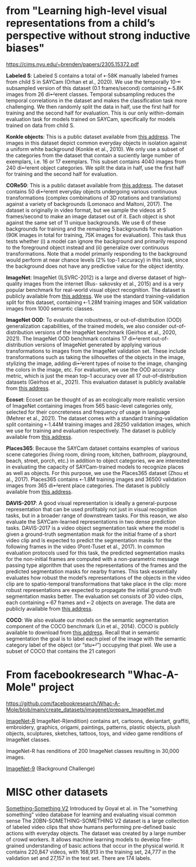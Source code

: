 # from "Learning high-level visual representations from a child’s perspective without strong inductive biases"

https://cims.nyu.edu/~brenden/papers/2305.15372.pdf

**Labeled S**: Labeled S contains a total of ⇠58K manually labeled frames from child S in SAYCam (Orhan et al., 2020). We use the temporally 10⇥ subsampled version of this dataset (0.1 frames/second) containing ⇠5.8K images from 26 di↵erent classes. Temporal subsampling reduces the temporal correlations in the dataset and makes the classification task more challenging. We then randomly split the data in half, use the first half for training and the second half for evaluation. This is our only within-domain evaluation task for models trained on SAYCam, specifically for models trained on data from child S.

**Konkle objects**: This is a public dataset available from [this address](https://bradylab.ucsd.edu/stimuli.html). The images in this dataset depict common everyday objects in isolation against a uniform white background (Konkle et al., 2010). We only use a subset of the categories from the dataset that contain a su ciently large number of exemplars, i.e. 16 or 17 exemplars. This subset contains 4040 images from 240 di↵erent object categories. We split the data in half, use the first half for training and the second half for evaluation.

**CORe50**: This is a public dataset available from [this address](https://vlomonaco.github.io/core50). The dataset contains 50 di↵erent everyday objects undergoing various continuous transformations (complex combinations of 3D rotations and translations) against a variety of backgrounds (Lomonaco and Maltoni, 2017). The dataset is originally in video format, but we sample the videos at 5 frames/second to make an image dataset out of it. Each object is shot against the same set of 11 unique backgrounds. We use 6 of these backgrounds for training and the remaining 5 backgrounds for evaluation (90K images in total for training, 75K images for evaluation). This task thus tests whether (i) a model can ignore the background and primarily respond to the foreground object instead and (ii) generalize over continuous transformations. Note that a model primarily responding to the background would perform at near chance levels (2% top-1 accuracy) in this task, since the background does not have any predictive value for the object identity.

**ImageNet**: ImageNet (ILSVRC-2012) is a large and diverse dataset of high-quality images from the internet (Rus- sakovsky et al., 2015) and is a very popular benchmark for real-world visual object recognition. The dataset is publicly available from [this address](https://www.image-net.org). We use the standard training-validation split for this dataset, containing ⇠1.28M training images and 50K validation images from 1000 semantic classes.

**ImageNet OOD**: To evaluate the robustness, or out-of-distribution (OOD) generalization capabilities, of the trained models, we also consider out-of-distribution versions of the ImageNet benchmark (Geirhos et al., 2020, 2021). The ImageNet OOD benchmark contains 17 di↵erent out-of-distribution versions of ImageNet generated by applying various transformations to images from the ImageNet validation set. These include transformations such as taking the silhouettes of the objects in the image, stylizing the image, adding di↵erent types of noise to the image, changing the colors in the image, etc. For evaluation, we use the OOD accuracy metric, which is just the mean top-1 accuracy over all 17 out-of-distribution datasets (Geirhos et al., 2021). This evaluation dataset is publicly available from [this address](https://github.com/bethgelab/model-vs-human).

**Ecoset**: Ecoset can be thought of as an ecologically more realistic version of ImageNet containing images from 565 basic-level categories only, selected for their concreteness and frequency of usage in language (Mehrer et al., 2021). The dataset comes with a standard training-validation split containing ⇠1.44M training images and 28250 validation images, which we use for training and evaluation respectively. The dataset is publicly available from [this address](https://huggingface.co/datasets/kietzmannlab/ecoset).

**Places365**: Because the SAYCam dataset contains examples of various scene categories (living room, dining room, kitchen, bathroom, playground, beach, street, porch, etc.) in addition to object categories, we are interested in evaluating the capacity of SAYCam-trained models to recognize places as well as objects. For this purpose, we use the Places365 dataset (Zhou et al., 2017). Places365 contains ⇠1.8M training images and 36500 validation images from 365 di↵erent place categories. The dataset is publicly available from [this address](http://places2.csail.mit.edu).

**DAVIS-2017**: A good visual representation is ideally a general-purpose representation that can be used profitably not just in visual recognition tasks, but in a broader range of downstream tasks. For this reason, we also evaluate the SAYCam-learned representations in two dense prediction tasks. DAVIS-2017 is a video object segmentation task where the model is given a ground-truth segmentation mask for the initial frame of a short video clip and is expected to predict the segmentation masks for the following frames in the video (Pont-Tuset et al., 2017). In common evaluation protocols used for this task, the predicted segmentation masks for the non-initial frames are computed with a non-parametric message passing type algorithm that uses the representations of the frames and the predicted segmentation masks for nearby frames. This task essentially evaluates how robust the model’s representations of the objects in the video clip are to spatio-temporal transformations that take place in the clip: more robust representations are expected to propagate the initial ground-truth segmentation masks better. The evaluation set consists of 30 video clips, each containing ⇠67 frames and ⇠2 objects on average. The data are publicly available from [this address](https://davischallenge.org/davis2017/code.html).

**COCO**: We also evaluate our models on the semantic segmentation component of the COCO benchmark (Lin et al., 2014). COCO is publicly available to download from [this address](https://cocodataset.org). Recall that in semantic segmentation the goal is to label each pixel of the image with the semantic category label of the object (or “stu↵”) occupying that pixel. We use a subset of COCO that contains the 21 categori

# From facebookresearch "Whac-A-Mole" project
https://github.com/facebookresearch/Whac-A-Mole/blob/main/create_datasets/imagenet/prepare_ImageNet.md


[ImageNet-R](https://github.com/hendrycks/imagenet-r)
ImageNet-R(endition) contains art, cartoons, deviantart, graffiti, embroidery, graphics, origami, paintings, patterns, plastic objects, plush objects, sculptures, sketches, tattoos, toys, and video game renditions of ImageNet classes.

ImageNet-R has renditions of 200 ImageNet classes resulting in 30,000 images.

[ImageNet-9]() (Background Challenge)


# MISC other datasets

[Something-Something V2](https://www.qualcomm.com/developer/artificial-intelligence/datasets)
Introduced by Goyal et al. in The "something something" video database for learning and evaluating visual common sense
The 20BN-SOMETHING-SOMETHING V2 dataset is a large collection of labeled video clips that show humans performing pre-defined basic actions with everyday objects. The dataset was created by a large number of crowd workers. It allows machine learning models to develop fine-grained understanding of basic actions that occur in the physical world. It contains 220,847 videos, with 168,913 in the training set, 24,777 in the validation set and 27,157 in the test set. There are 174 labels.


